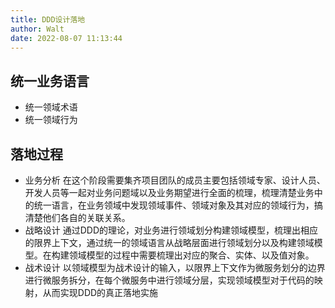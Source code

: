 ```yaml
---
title: DDD设计落地
author: Walt
date: 2022-08-07 11:13:44
---
```

## 统一业务语言
* 统一领域术语
* 统一领域行为

## 落地过程
* 业务分析
  在这个阶段需要集齐项目团队的成员主要包括领域专家、设计人员、开发人员等一起对业务问题域以及业务期望进行全面的梳理，梳理清楚业务中的统一语言，在业务领域中发现领域事件、领域对象及其对应的领域行为，搞清楚他们各自的关联关系。
* 战略设计
  通过DDD的理论，对业务进行领域划分构建领域模型，梳理出相应的限界上下文，通过统一的领域语言从战略层面进行领域划分以及构建领域模型。在构建领域模型的过程中需要梳理出对应的聚合、实体、以及值对象。
* 战术设计
  以领域模型为战术设计的输入，以限界上下文作为微服务划分的边界进行微服务拆分，在每个微服务中进行领域分层，实现领域模型对于代码的映射，从而实现DDD的真正落地实施

